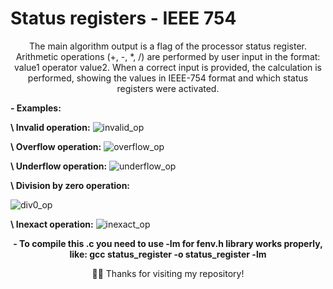 # Status registers - IEEE 754

<div align="center"> 
The main algorithm output is a flag of the processor status register. Arithmetic operations (+, -, *, /) are performed by user input in the format: value1 operator value2. When a correct input is provided, the calculation is performed, showing the values ​​in IEEE-754 format and which status registers were activated.
</div>

<div > 
 
**\-  Examples:** 

</div>


<div > 
 
**\  Invalid operation:** 
![invalid_op](https://github.com/dubernardon/My-Graduation-Tests/assets/102065589/25c58d38-bf32-4368-9be8-099b86b70050)

</div>

<div > 
 
**\  Overflow operation:** 
![overflow_op](https://github.com/dubernardon/My-Graduation-Tests/assets/102065589/b063c1a5-786f-40fa-b79c-f111bc2855ea)

</div>

<div > 
 
**\  Underflow operation:** 
![underflow_op](https://github.com/dubernardon/My-Graduation-Tests/assets/102065589/635accbb-fb42-4df4-b3eb-322c434c4372)


</div>

<div > 
 
**\  Division by zero operation:** 

![div0_op](https://github.com/dubernardon/My-Graduation-Tests/assets/102065589/6b96bf9f-589c-432e-ada7-229b8a354adc)

</div>

<div > 
 
**\  Inexact operation:** 
![inexact_op](https://github.com/dubernardon/My-Graduation-Tests/assets/102065589/b6fdfe1a-6ca5-4a43-b084-eb4bc39fa099) 

</div>

<div align="center"> 
  
 **\-  To compile this .c you need to use -lm for fenv.h library works properly, like: gcc status_register -o status_register -lm** 
</div>


<div align="center"> 
 🙋‍♂️ Thanks for visiting my repository!
</div>


